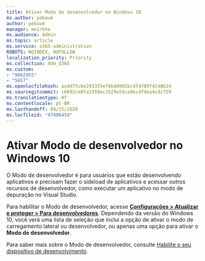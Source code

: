 ```yaml
---
title: Ativar Modo de desenvolvedor no Windows 10
ms.author: pebaum
author: pebaum
manager: mnirkhe
ms.audience: Admin
ms.topic: article
ms.service: o365-administration
ROBOTS: NOINDEX, NOFOLLOW
localization_priority: Priority
ms.collection: Adm_O365
ms.custom:
- "9002955"
- "5657"
ms.openlocfilehash: aa4d75c6e293355ef0bdd965bcdf4789f4548624
ms.sourcegitcommit: c6692ce0fa1358ec3529e59ca0ecdfdea4cdc759
ms.translationtype: HT
ms.contentlocale: pt-BR
ms.lasthandoff: 09/15/2020
ms.locfileid: "47806459"
---
```

# <a name="enable-developer-mode-in-windows-10"></a>Ativar Modo de desenvolvedor no Windows 10

O Modo de desenvolvedor é para usuários que estão desenvolvendo aplicativos e precisam fazer o sideload de aplicativos e acessar outros recursos de desenvolvedor, como executar um aplicativo no modo de depuração no Visual Studio.

Para habilitar o Modo de desenvolvedor, acesse **[Configurações > Atualizar e proteger > Para desenvolvedores](ms-settings:developers?activationSource=GetHelp)**. Dependendo da versão do Windows 10, você verá uma lista de seleção que inclui a opção de ativar o modo de carregamento lateral ou desenvolvedor, ou apenas uma opção para ativar o **Modo de desenvolvedor**.

Para saber mais sobre o Modo de desenvolvedor, consulte [Habilite o seu dispositivo de desenvolvimento](https://docs.microsoft.com/windows/uwp/get-started/enable-your-device-for-development).

